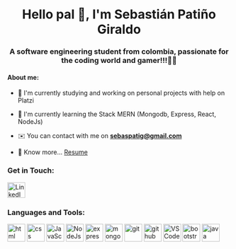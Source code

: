 <h1 align="center">Hello pal 👋, I'm Sebastián Patiño Giraldo</h1>
<h3 align="center">A software engineering student from colombia, passionate for the coding world and gamer!!!👨‍💻</h3>

<h4>About me: </h4>

- 📖 I'm currently studying and working on personal projects with help on Platzi

- 🚀 I'm currently learning the Stack MERN (Mongodb, Express, React, NodeJs)

- ✉️ You can contact with me on **sebaspatig@gmail.com**

- 📑 Know more... [Resume](https://1drv.ms/b/s!AutIJQnetYuhpMUUc2t1YIexxQXkcg)

<h3 align="left">Get in Touch:</h3>
<p align="left">
<a href="https://www.linkedin.com/in/sebaspatig/" target="blank"><img align="center" src="https://raw.githubusercontent.com/rahuldkjain/github-profile-readme-generator/master/src/images/icons/Social/linked-in-alt.svg" alt="LinkedIn Logo" height="35" width="40" /></a>
</p>

<h3 align="left">Languages and Tools:</h3>
<p align="left">
<img src="https://cdn.jsdelivr.net/gh/devicons/devicon/icons/html5/html5-original-wordmark.svg" alt="html" width="40" height="40" />
<img src="https://cdn.jsdelivr.net/gh/devicons/devicon/icons/css3/css3-original-wordmark.svg"
alt="css" width="40" height="40" />
<img src="https://cdn.jsdelivr.net/gh/devicons/devicon/icons/javascript/javascript-original.svg" alt="JavaScript" width="40" height="40"  />
<img src="https://cdn.jsdelivr.net/gh/devicons/devicon/icons/nodejs/nodejs-original.svg" alt="NodeJs" width="40" height="40"  />
<img src="https://cdn.jsdelivr.net/gh/devicons/devicon/icons/express/express-original-wordmark.svg" alt="express" width="40" height="40" />
<img src="https://cdn.jsdelivr.net/gh/devicons/devicon/icons/mongodb/mongodb-plain-wordmark.svg" alt="mongoDB" width="40" height="40" />
<img src="https://cdn.jsdelivr.net/gh/devicons/devicon/icons/git/git-plain-wordmark.svg"
alt="git" width="40" height="40" />
<img src="https://cdn.jsdelivr.net/gh/devicons/devicon/icons/github/github-original.svg" alt="github" width="40" height="40"/>
<img src="https://cdn.jsdelivr.net/gh/devicons/devicon/icons/vscode/vscode-original.svg" alt="VSCode" width="40" height="40" />
<img src="https://cdn.jsdelivr.net/gh/devicons/devicon/icons/bootstrap/bootstrap-plain-wordmark.svg"
alt="bootstrap" width="40" height="40" />
<img src="https://cdn.jsdelivr.net/gh/devicons/devicon/icons/java/java-original-wordmark.svg" alt="java" width="40" height="40"  />
